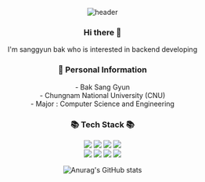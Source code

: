<div align="center">

![header](https://capsule-render.vercel.app/api?type=wave&color=auto&height=300&section=header&text=Welcome&desc=sanggyunbak's%20github%20repository&fontSize=90)
### Hi there 👋
I'm sanggyun bak who is interested in backend developing
  
### 🙋‍ Personal Information
\- Bak Sang Gyun <br />
\- Chungnam National University (CNU) <br />
\- Major : Computer Science and Engineering <br />

<h3 align="center">📚 Tech Stack 📚</h3>
<p align="center">
<span><img src="https://img.shields.io/badge/java-4479A1?style=flat&logoColor=white"></span>
<span><img src="https://img.shields.io/badge/Spring-6DB33F?style=flat&logo=Spring&logoColor=white"></span>
<span><img src="https://img.shields.io/badge/springboot-6DB33F?style=flat&logo=springboot&logoColor=white"></span>
<span><img src="https://img.shields.io/badge/mysql-4479A1?style=flat&logo=mysql&logoColor=white"></span>
<br>
<span><img src="https://img.shields.io/badge/HTML-e34f26?style=flat&logo=html5&logoColor=white"/></span>
<span><img src="https://img.shields.io/badge/CSS-1572b6?style=flat&logo=css3&logoColor=white"/></span>
<span><img src="https://img.shields.io/badge/JavaScript-dbab09?style=flat&logo=javascript&logoColor=white"/></span>
<span><img src="https://img.shields.io/badge/React-61dafb?style=flat&logo=react&logoColor=white"/></span>
</p>

![Anurag's GitHub stats](https://github-readme-stats.vercel.app/api?username=sanggyunbak2856&show_icons=true&theme=radical)

  

</div>
